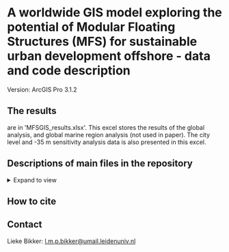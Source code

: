 # A worldwide GIS model exploring the potential of Modular Floating Structures (MFS) for sustainable urban development offshore - data and code description
Version: ArcGIS Pro 3.1.2
## The results
are in 'MFSGIS_results.xlsx'. This excel stores the results of the global analysis, and global marine region analysis (not used in paper). The city level and -35 m sensitivity analysis data is also presented in this excel.
## Descriptions of main files in the repository
<details>
<summary>Expand to view</summary>

| Folder | File | Decription |
|-|-|-|
|(root)|GIS_model_pub.ipynb |ArcGIS Pro Jupyter Notebook used to create the technical potential results |
|(root)|MFSGIS_results.xlsx| See above |
</details>

## How to cite


## Contact
Lieke Bikker: l.m.p.bikker@umail.leidenuniv.nl
